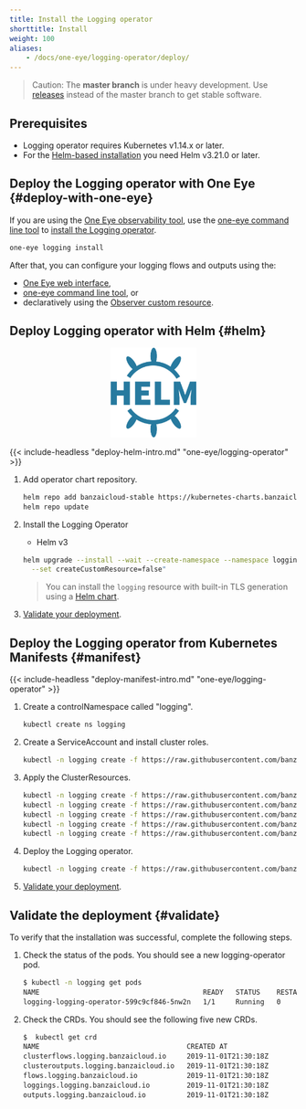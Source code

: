 ```yaml
---
title: Install the Logging operator
shorttitle: Install
weight: 100
aliases:
    - /docs/one-eye/logging-operator/deploy/
---
```




> Caution: The **master branch** is under heavy development. Use [releases](https://github.com/banzaicloud/logging-operator/releases) instead of the master branch to get stable software.

## Prerequisites

- Logging operator requires Kubernetes v1.14.x or later.
- For the [Helm-based installation](#helm) you need Helm v3.21.0 or later.

## Deploy the Logging operator with One Eye {#deploy-with-one-eye}

If you are using the [One Eye observability tool](/products/one-eye/), use the [one-eye command line tool](/docs/one-eye/cli/) to [install the Logging operator](/docs/one-eye/cli/reference/one-eye_logging_install/).

```bash
one-eye logging install
```

After that, you can configure your logging flows and outputs using the:

- [One Eye web interface](/docs/one-eye/configure-logging-infrastructure/configuration-overview/),
- [one-eye command line tool](/docs/one-eye/cli/reference/one-eye_logging_configure/), or
- declaratively using the [Observer custom resource](/docs/one-eye/crds/oneeye_types/).

## Deploy Logging operator with Helm {#helm}

<p align="center"><img src="../img/helm.svg" width="150"></p>
<p align="center">

{{< include-headless "deploy-helm-intro.md" "one-eye/logging-operator" >}}

1. Add operator chart repository.

    ```bash
    helm repo add banzaicloud-stable https://kubernetes-charts.banzaicloud.com
    helm repo update
    ```

2. Install the Logging Operator

    - Helm v3

    ```bash
    helm upgrade --install --wait --create-namespace --namespace logging logging-operator banzaicloud-stable/logging-operator \
      --set createCustomResource=false"
    ```

    > You can install the `logging` resource with built-in TLS generation using a [Helm chart](https://github.com/banzaicloud/logging-operator/tree/master/charts/logging-operator-logging).

1. [Validate your deployment](#validate).

## Deploy the Logging operator from Kubernetes Manifests {#manifest}

{{< include-headless "deploy-manifest-intro.md" "one-eye/logging-operator" >}}

1. Create a controlNamespace called "logging".

    ```bash
    kubectl create ns logging
    ```

1. Create a ServiceAccount and install cluster roles.

    ```bash
    kubectl -n logging create -f https://raw.githubusercontent.com/banzaicloud/logging-operator-docs/master/docs/deploy/manifests/rbac.yaml
    ```

1. Apply the ClusterResources.

    ```bash
    kubectl -n logging create -f https://raw.githubusercontent.com/banzaicloud/logging-operator/master/config/crd/bases/logging.banzaicloud.io_clusterflows.yaml
    kubectl -n logging create -f https://raw.githubusercontent.com/banzaicloud/logging-operator/master/config/crd/bases/logging.banzaicloud.io_clusteroutputs.yaml
    kubectl -n logging create -f https://raw.githubusercontent.com/banzaicloud/logging-operator/master/config/crd/bases/logging.banzaicloud.io_flows.yaml
    kubectl -n logging create -f https://raw.githubusercontent.com/banzaicloud/logging-operator/master/config/crd/bases/logging.banzaicloud.io_loggings.yaml
    kubectl -n logging create -f https://raw.githubusercontent.com/banzaicloud/logging-operator/master/config/crd/bases/logging.banzaicloud.io_outputs.yaml
    ```

1. Deploy the Logging operator.

    ```bash
    kubectl -n logging create -f https://raw.githubusercontent.com/banzaicloud/logging-operator-docs/master/docs/deploy/manifests/deployment.yaml
    ```

1. [Validate your deployment](#validate).

## Validate the deployment {#validate}

To verify that the installation was successful, complete the following steps.

1. Check the status of the pods. You should see a new logging-operator pod.

    ```bash
    $ kubectl -n logging get pods
    NAME                                        READY   STATUS    RESTARTS   AGE
    logging-logging-operator-599c9cf846-5nw2n   1/1     Running   0          52s
    ```

1. Check the CRDs. You should see the following five new CRDs.

    ```bash
    $  kubectl get crd
    NAME                                    CREATED AT
    clusterflows.logging.banzaicloud.io     2019-11-01T21:30:18Z
    clusteroutputs.logging.banzaicloud.io   2019-11-01T21:30:18Z
    flows.logging.banzaicloud.io            2019-11-01T21:30:18Z
    loggings.logging.banzaicloud.io         2019-11-01T21:30:18Z
    outputs.logging.banzaicloud.io          2019-11-01T21:30:18Z
    ```
